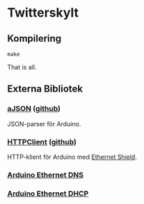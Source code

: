 # Twitterskylt

## Kompilering

    make

That is all.

## Externa Bibliotek

### [aJSON](http://interactive-matter.eu/how-to/ajson-arduino-json-library/) ([github](https://github.com/interactive-matter/aJson))

JSON-parser för Arduino.

### [HTTPClient](http://interactive-matter.eu/how-to/arduino-http-client-library/) ([github](https://github.com/interactive-matter/HTTPClient))

HTTP-klient för Arduino med [Ethernet Shield](http://arduino.cc/en/Main/ArduinoEthernetShield).

### [Arduino Ethernet DNS](http://gkaindl.com/software/arduino-ethernet/dns)

### [Arduino Ethernet DHCP](http://gkaindl.com/software/arduino-ethernet/dhcp)